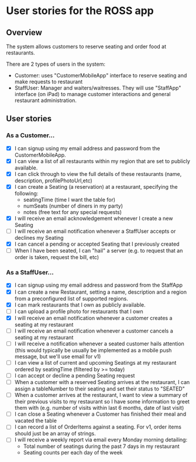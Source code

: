 # User stories for the ROSS app

## Overview

The system allows customers to reserve seating and order food at restaurants.

There are 2 types of users in the system:

- Customer: uses "CustomerMobileApp" interface to reserve seating and make requests to restaurant
- StaffUser: Manager and waiters/waitresses. They will use "StaffApp" interface (on iPad) to manage customer interactions and general restaurant administration.

## User stories

### As a Customer...

- [x] I can signup using my email address and password from the CustomerMobileApp.
- [x] I can view a list of all restaurants within my region that are set to publicly available.
- [x] I can click through to view the full details of these restaurants (name, description, profilePhotoUrl,etc)
- [x] I can create a Seating (a reservation) at a restaurant, specifying the following:
  - seatingTime (time I want the table for)
  - numSeats (number of diners in my party)
  - notes (free text for any special requests)
- [x] I will receive an email acknowledgement whenever I create a new Seating
- [ ] I will receive an email notification whenever a StaffUser accepts or declines my Seating
- [x] I can cancel a pending or accepted Seating that I previously created
- [ ] When I have been seated, I can "hail" a server (e.g. to request that an order is taken, request the bill, etc)

### As a StaffUser...

- [x] I can signup using my email address and password from the StaffApp
- [x] I can create a new Restaurant, setting a name, description and a region from a preconfigured list of supported regions.
- [x] I can mark restaurants that I own as publicly available.
- [ ] I can upload a profile photo for restaurants that I own
- [x] I will receive an email notification whenever a customer creates a seating at my restaurant
- [ ] I will receive an email notification whenever a customer cancels a seating at my restaurant
- [ ] I will receive a notification whenever a seated customer hails attention (this would typically be usually be implemented as a mobile push message, but we'll use email for v1)
- [ ] I can view a list of current and upcoming Seatings at my restaurant ordered by seatingTime (filtered by >= today)
- [ ] I can accept or decline a pending Seating request
- [ ] When a customer with a reserved Seating arrives at the restaurant, I can assign a tableNumber to their seating and set their status to "SEATED"
- [ ] When a customer arrives at the restaurant, I want to view a summary of their previous visits to my restaurant so I have some information to greet them with (e.g. number of visits within last 6 months, date of last visit)
- [ ] I can close a Seating whenever a Customer has finished their meal and vacated the table
- [ ] I can record a list of OrderItems against a seating. For v1, order items should just be an array of strings.
- [ ] I will receive a weekly report via email every Monday morning detailing:
  - Total number of seatings during the past 7 days in my restaurant
  - Seating counts per each day of the week
